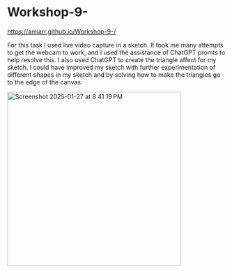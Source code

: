 # Workshop-9- 

https://amiarr.github.io/Workshop-9-/

For this task I used live video capture in a sketch. It took me many attempts to get the webcam to work, and I used the assistance of ChatGPT promts to help resolve this. I also used ChatGPT to create the triangle affect for my sketch. I could have improved my sketch with further experimentation of different shapes in my sketch and by solving how to make the triangles go to the edge of the canvas. 

<img width="398" alt="Screenshot 2025-01-27 at 8 41 19 PM" src="https://github.com/user-attachments/assets/a136089c-58f9-4509-9aca-d64d092437d6" />
